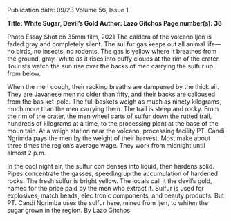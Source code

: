 Publication date: 09/23
Volume 56, Issue 1

**Title: White Sugar, Devil’s Gold**
**Author: Lazo Gitchos**
**Page number(s): 38**

Photo Essay
Shot on 35mm film, 2021 
The caldera of the volcano Ijen is 
faded gray and completely silent. The sul­
fur gas keeps out all animal life—no birds, 
no insects, no rodents. The gas is yellow 
where it breathes from the ground, gray-
white as it rises into puffy clouds at the 
rim of the crater. Tourists watch the sun 
rise over the backs of men carrying the 
sulfur up from below.

When the men cough, their racking 
breaths are dampened by the thick air. They 
are Javanese men no older than fifty, and 
their backs are calloused from the bas­
ket-pole. The full baskets weigh as much as 
ninety kilograms, much more than the men 
carrying them. The trail is steep and rocky. 
From the rim of the crater, the men 
wheel carts of sulfur down the rutted trail, 
hundreds of kilograms at a time, to the 
processing plant at the base of the moun­
tain. At a weigh station near the volcano, 
processing facility PT. Candi Ngrimda 
pays the men by the weight of their harvest. 
Most make about three times the region’s 
average wage. They work from midnight 
until almost 2 p.m. 

In the cool night air, the sulfur con­
denses into liquid, then hardens solid. 
Pipes concentrate the gasses, speeding up 
the accumulation of hardened rocks. The 
fresh sulfur is bright yellow. The locals 
call it the devil’s gold, named for the price 
paid by the men who extract it. Sulfur is 
used for explosives, match heads, elec­
tronic components, and beauty products. 
But PT. Candi Ngrimba uses the sulfur 
here, mined from Ijen, to whiten the sugar 
grown in the region.
By Lazo Gitchos